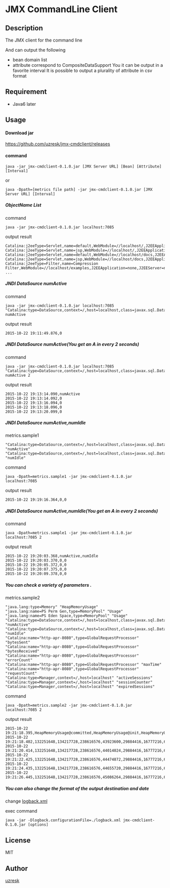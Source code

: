 # JMX CommandLine Client

## Description

The JMX client for the command line

And can output the following
* bean domain list
* attribute
correspond to CompositeDataSupport
You it can be output in a favorite interval
It is possible to output a plurality of attribute in csv format

## Requirement

* Java6 later

## Usage

#### Download jar ####

https://github.com/uzresk/jmx-cmdclient/releases

#### command ####

```
java -jar jmx-cmdclient-0.1.0.jar [JMX Server URL] [Bean] [Attribute] [Interval]
```

or

```
java -Dpath=[metrics file path] -jar jmx-cmdclient-0.1.0.jar [JMX Server URL] [Interval]
```

##### ObjectName List #####

command
```
java -jar jmx-cmdclient-0.1.0.jar localhost:7085
```

output result
```
Catalina:j2eeType=Servlet,name=default,WebModule=//localhost/,J2EEApplication=none,J2EEServer=none
Catalina:j2eeType=Servlet,name=jsp,WebModule=//localhost/,J2EEApplication=none,J2EEServer=none
Catalina:j2eeType=Servlet,name=default,WebModule=//localhost/docs,J2EEApplication=none,J2EEServer=none
Catalina:j2eeType=Servlet,name=jsp,WebModule=//localhost/docs,J2EEApplication=none,J2EEServer=none
Catalina:j2eeType=Filter,name=Compression Filter,WebModule=//localhost/examples,J2EEApplication=none,J2EEServer=none
...
```

##### JNDI DataSource numActive ######

command
```
java -jar jmx-cmdclient-0.1.0.jar localhost:7085 "Catalina:type=DataSource,context=/,host=localhost,class=javax.sql.DataSource,name=\"jdbc/postgres\"" numActive
```

output result
```
2015-10-22 19:11:49.876,0
```

##### JNDI DataSource numActive(You get an A in every 2 seconds) #####

command
```
java -jar jmx-cmdclient-0.1.0.jar localhost:7085 "Catalina:type=DataSource,context=/,host=localhost,class=javax.sql.DataSource,name=\"jdbc/postgres\"" numActive 2
```

output result
```
2015-10-22 19:13:14.090,numActive
2015-10-22 19:13:14.092,0
2015-10-22 19:13:16.094,0
2015-10-22 19:13:18.096,0
2015-10-22 19:13:20.099,0
```

##### JNDI DataSource numActive,numIdle #####

metrics.sample1
``` 
"Catalina:type=DataSource,context=/,host=localhost,class=javax.sql.DataSource,name="jdbc/postgres"" "numActive"
"Catalina:type=DataSource,context=/,host=localhost,class=javax.sql.DataSource,name="jdbc/postgres"" "numIdle"
```

command
```
java -Dpath=metrics.sample1 -jar jmx-cmdclient-0.1.0.jar localhost:7085
```

output result
```
2015-10-22 19:19:16.364,0,0
```

##### JNDI DataSource numActive,numIdle(You get an A in every 2 seconds) #####

command
```
java -Dpath=metrics.sample1 -jar jmx-cmdclient-0.1.0.jar localhost:7085 2
```

output result
```
2015-10-22 19:20:03.368,numActive,numIdle
2015-10-22 19:20:03.370,0,0
2015-10-22 19:20:05.372,0,0
2015-10-22 19:20:07.375,0,0
2015-10-22 19:20:09.378,0,0
```

##### You can check a variety of parameters . #####

metrics.sample2

```
"java.lang:type=Memory" "HeapMemoryUsage"
"java.lang:name=PS Perm Gen,type=MemoryPool" "Usage"
"java.lang:name=PS Eden Space,type=MemoryPool" "Usage"
"Catalina:type=DataSource,context=/,host=localhost,class=javax.sql.DataSource,name="jdbc/postgres"" "numActive"
"Catalina:type=DataSource,context=/,host=localhost,class=javax.sql.DataSource,name="jdbc/postgres"" "numIdle"
"Catalina:name="http-apr-8080",type=GlobalRequestProcessor" "bytesSent"
"Catalina:name="http-apr-8080",type=GlobalRequestProcessor" "bytesReceived"
"Catalina:name="http-apr-8080",type=GlobalRequestProcessor" "errorCount"
"Catalina:name="http-apr-8080",type=GlobalRequestProcessor" "maxTime"
"Catalina:name="http-apr-8080",type=GlobalRequestProcessor" "requestCount"
"Catalina:type=Manager,context=/,host=localhost" "activeSessions"
"Catalina:type=Manager,context=/,host=localhost" "sessionCounter"
"Catalina:type=Manager,context=/,host=localhost" "expiredSessions"
```

command
```
java -Dpath=metrics.sample2 -jar jmx-cmdclient-0.1.0.jar localhost:7085 2
```

output result
```
2015-10-22 19:21:18.395,HeapMemoryUsage@committed,HeapMemoryUsage@init,HeapMemoryUsage@max,HeapMemoryUsage@used,Usage@committed,Usage@init,Usage@max,Usage@used,Usage@committed,Usage@init,Usage@max,Usage@used,numActive,numIdle,bytesSent,bytesReceived,errorCount,maxTime,requestCount,activeSessions,sessionCounter,expiredSessions
2015-10-22 19:21:18.402,132251648,134217728,238616576,43923600,29884416,16777216,67108864,19941992,40632320,33554432,85393408,36589056,0,0,64697,0,2,1088,8,0,0,0
2015-10-22 19:21:20.414,132251648,134217728,238616576,44014024,29884416,16777216,67108864,19941992,40632320,33554432,85393408,36679480,0,0,64697,0,2,1088,8,0,0,0
2015-10-22 19:21:22.425,132251648,134217728,238616576,44474872,29884416,16777216,67108864,19941992,40632320,33554432,85393408,37140328,0,0,64697,0,2,1088,8,0,0,0
2015-10-22 19:21:24.435,132251648,134217728,238616576,44655720,29884416,16777216,67108864,19943968,40632320,33554432,85393408,37321176,0,0,64697,0,2,1088,8,0,0,0
2015-10-22 19:21:26.445,132251648,134217728,238616576,45086264,29884416,16777216,67108864,19943968,40632320,33554432,85393408,37751720,0,0,64697,0,2,1088,8,0,0,0
```

##### You can also change the format of the output destination and date #####

change [logback.xml](https://github.com/uzresk/jmx-cmdclient/blob/master/src/main/resources/logback.xml)

exec command
```
java -jar -Dlogback.configurationFile=./logback.xml jmx-cmdclient-0.1.0.jar [options]
```

## License

MIT

## Author

[uzresk](https://github.com/uzresk)

